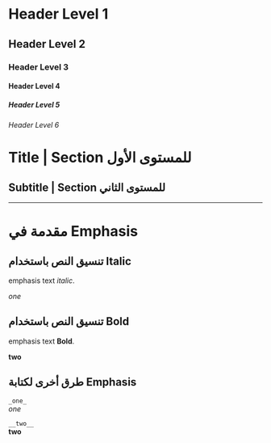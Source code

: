# Header Level 1
## Header Level 2
### Header Level 3
#### Header Level 4
##### Header Level 5
###### Header Level 6

Title | Section للمستوى الأول
=
Subtitle | Section للمستوى الثاني
--

------------------------------------
# مقدمة في Emphasis
## تنسيق النص باستخدام Italic
emphasis text *italic*.

*one*

## تنسيق النص باستخدام Bold
emphasis text **Bold**.

**two**

## طرق أخرى لكتابة Emphasis
`_one_`\
_one_

`__two__`\
__two__
